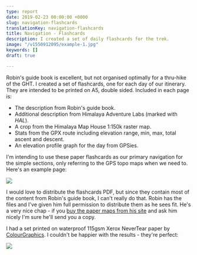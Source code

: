 ```yaml
---
type: report
date: 2019-02-23 00:00:00 +0000
slug: navigation-flashcards
translationKey: navigation-flashcards
title: Navigation - Flashcards
description: I created a set of daily flashcards for the trek.
image: "/v1550912095/example-1.jpg"
keywords: []
draft: true

---
```

Robin's guide book is excellent, but not organised optimally for a thru-hike of the GHT. I created a set of flashcards, one for each day of our itinerary. They are intended to be printed on A5, double sided. Included in each page is:

* The description from Robin's guide book.
* Additional description from Himalaya Adventure Labs (marked with _HAL_).
* A crop from the Himalaya Map House 1:150k raster map.
* Stats from the GPX route including elevation range, min, max, total ascent and descent.
* An elevation profile graph for the day from GPSies.

I'm intending to use these paper flashcards as our primary navigation for the simple sections, only referring to the GPS topo maps when we need to. Here's an example page:

![](https://res.cloudinary.com/wildernessprime/image/upload/w_1500,dpr_auto/v1550912095/example-1.jpg)

I would love to distribute the flashcards PDF, but since they contain most of the content from Robin's guide book, I can't really do that. Robin has the files and I've given him full permission to distribute them as he sees fit. He's a very nice chap - if you [buy the paper maps from his site](http://www.greathimalayatrail.com/ghtProductDetail.php?pid=MjM%3D) and ask him nicely I'm sure he'll send you a copy.

I had a set printed on waterproof 115gsm Xerox NeverTear paper by [ColourGraphics](https://www.colourgraphics.com/). I couldn't be happier with the results - they're perfect:

![](https://res.cloudinary.com/wildernessprime/image/upload/w_800,dpr_auto/v1550912501/IMG_1681.jpg)